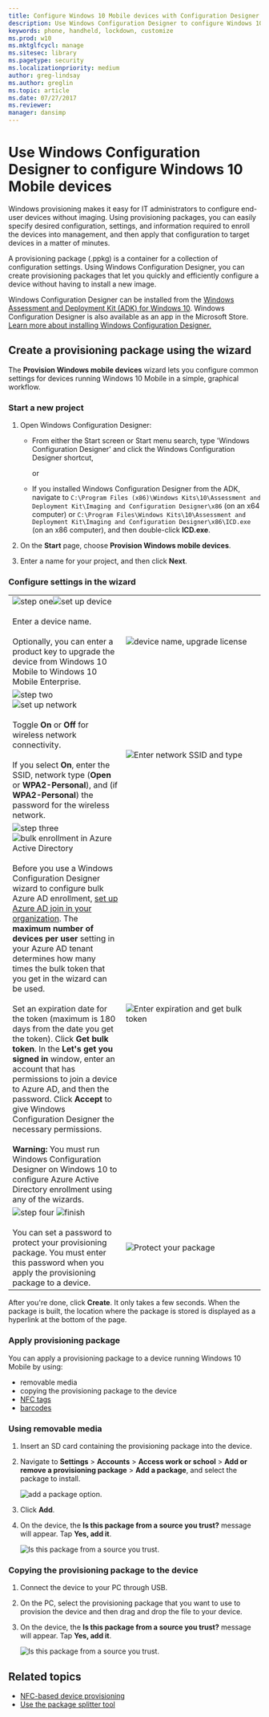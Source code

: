 ```yaml
---
title: Configure Windows 10 Mobile devices with Configuration Designer
description: Use Windows Configuration Designer to configure Windows 10 Mobile devices
keywords: phone, handheld, lockdown, customize
ms.prod: w10
ms.mktglfcycl: manage
ms.sitesec: library
ms.pagetype: security
ms.localizationpriority: medium
author: greg-lindsay
ms.author: greglin
ms.topic: article
ms.date: 07/27/2017
ms.reviewer: 
manager: dansimp
---
```


# Use Windows Configuration Designer to configure Windows 10 Mobile devices 

Windows provisioning makes it easy for IT administrators to configure end-user devices without imaging. Using provisioning packages, you can easily specify desired configuration, settings, and information required to enroll the devices into management, and then apply that configuration to target devices in a matter of minutes. 

A provisioning package (.ppkg) is a container for a collection of configuration settings. Using Windows Configuration Designer, you can create provisioning packages that let you quickly and efficiently configure a device without having to install a new image.

Windows Configuration Designer can be installed from the [Windows Assessment and Deployment Kit (ADK) for Windows 10](https://developer.microsoft.com/windows/hardware/windows-assessment-deployment-kit). Windows Configuration Designer is also available as an app in the Microsoft Store. [Learn more about installing Windows Configuration Designer.](../provisioning-packages/provisioning-install-icd.md)

## Create a provisioning package using the wizard

The **Provision Windows mobile devices** wizard lets you configure common settings for devices running Windows 10 Mobile in a simple, graphical workflow.

### Start a new project

1. Open Windows Configuration Designer:
   - From either the Start screen or Start menu search, type 'Windows Configuration Designer' and click the Windows Configuration Designer shortcut, 
    
     or
    
   - If you installed Windows Configuration Designer from the ADK, navigate to `C:\Program Files (x86)\Windows Kits\10\Assessment and Deployment Kit\Imaging and Configuration Designer\x86` (on an x64 computer) or `C:\Program Files\Windows Kits\10\Assessment and Deployment Kit\Imaging and Configuration Designer\x86\ICD.exe` (on an x86 computer), and then double-click **ICD.exe**.

2. On the **Start** page, choose **Provision Windows mobile devices**.

3. Enter a name for your project, and then click **Next**.


### Configure settings in the wizard

<table>
<tr><td style="width:45%" valign="top"><img src="../images/one.png" alt="step one"/><img src="../images/set-up-device-mobile.png" alt="set up device"/></br></br>Enter a device name.</br></br> Optionally, you can enter a product key to upgrade the device from Windows 10 Mobile to Windows 10 Mobile Enterprise. </td><td><img src="../images/set-up-device-details-mobile.png" alt="device name, upgrade license"/></td></tr>
<tr><td style="width:45%" valign="top"><img src="../images/two.png" alt="step two"/>  <img src="../images/set-up-network-mobile.png" alt="set up network"/></br></br>Toggle <strong>On</strong> or <strong>Off</strong> for wireless network connectivity. </br></br>If you select <strong>On</strong>, enter the SSID, network type (<strong>Open</strong> or <strong>WPA2-Personal</strong>), and (if <strong>WPA2-Personal</strong>) the password for the wireless network.</td><td><img src="../images/set-up-network-details-mobile.png" alt="Enter network SSID and type"/></td></tr>
<tr><td style="width:45%" valign="top"><img src="../images/three.png" alt="step three"/>  <img src="../images/bulk-enroll-mobile.png" alt="bulk enrollment in Azure Active Directory"/></br></br>Before you use a Windows Configuration Designer wizard to configure bulk Azure AD enrollment, <a href="/azure/active-directory/active-directory-azureadjoin-setup" data-raw-source="[set up Azure AD join in your organization](/azure/active-directory/active-directory-azureadjoin-setup)">set up Azure AD join in your organization</a>. The <strong>maximum number of devices per user</strong> setting in your Azure AD tenant determines how many times the bulk token that you get in the wizard can be used. </br></br> Set an expiration date for the token (maximum is 180 days from the date you get the token). Click <strong>Get bulk token</strong>. In the <strong>Let&#39;s get you signed in</strong> window, enter an account that has permissions to join a device to Azure AD, and then the password. Click <strong>Accept</strong> to give Windows Configuration Designer the necessary permissions.</br></br><strong>Warning:</strong> You must run Windows Configuration Designer on Windows 10 to configure Azure Active Directory enrollment using any of the wizards. </td><td><img src="../images/bulk-enroll-mobile-details.png" alt="Enter expiration and get bulk token"/></td></tr>
<tr><td style="width:45%" valign="top"><img src="../images/four.png" alt="step four"/> <img src="../images/finish-mobile.png" alt="finish"/></br></br>You can set a password to protect your provisioning package. You must enter this password when you apply the provisioning package to a device.</td><td><img src="../images/finish-details-mobile.png" alt="Protect your package"/></td></tr>
</table>

After you're done, click **Create**. It only takes a few seconds. When the package is built, the location where the package is stored is displayed as a hyperlink at the bottom of the page.

### Apply provisioning package

You can apply a provisioning package to a device running Windows 10 Mobile by using:

- removable media 
- copying the provisioning package to the device
- [NFC tags](provisioning-nfc.md)
- [barcodes](provisioning-package-splitter.md)

### Using removable media

1. Insert an SD card containing the provisioning package into the device.
2. Navigate to **Settings** > **Accounts** > **Access work or school** > **Add or remove a provisioning package** > **Add a package**, and select the package to install. 

    ![add a package option.](../images/packages-mobile.png)

3. Click **Add**.

4. On the device, the **Is this package from a source you trust?** message will appear. Tap **Yes, add it**.

    ![Is this package from a source you trust.](../images/package-trust.png)
    
### Copying the provisioning package to the device

1. Connect the device to your PC through USB.

2. On the PC, select the provisioning package that you want to use to provision the device and then drag and drop the file to your device.

3. On the device, the **Is this package from a source you trust?** message will appear. Tap **Yes, add it**.

    ![Is this package from a source you trust.](../images/package-trust.png)


## Related topics

- [NFC-based device provisioning](provisioning-nfc.md)
- [Use the package splitter tool](provisioning-package-splitter.md)
